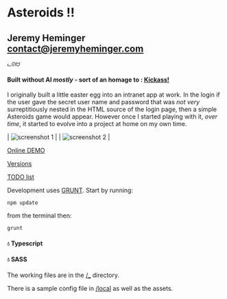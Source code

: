 # Asteroids !!

## Jeremy Heminger <contact@jeremyheminger.com>

	ᓚᘏᗢ

#### Built without AI  *mostly*  - sort of an homage to : [Kickass!](https://kickassapp.com)
I originally built a little easter egg into an intranet app at work. In the login if the user gave the secret user name and password that was *not very* surreptitiously nested in the HTML source of the login page, then a simple Asteroids game would appear. However once I started playing with it, *over time*, it started to evolve into a project at home on my own time.

| ![screenshot 1](/img/screenshot1.jpg) | | ![screenshot 2](/img/screenshot2.jpg) |

[Online DEMO](https://demo.jeremyheminger.com/asteroids/)

[Versions](versions.md)

[TODO list](todo.md)

Development uses [GRUNT](https://gruntjs.com/).
Start by running:

	npm update

from the terminal then:

	grunt

#### 💧 Typescript
#### 💧 SASS

The working files are in the [/_](_) directory.

There is a sample config file in [/local](local) as well as the assets.



